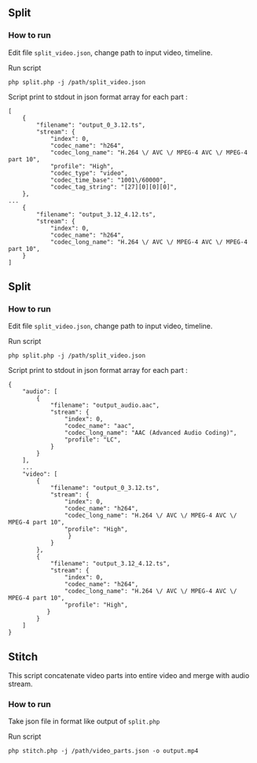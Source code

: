## Split

### How to run
Edit file `split_video.json`, change path to input video, timeline.

Run script 
```
php split.php -j /path/split_video.json
```

Script print to stdout in json format array for each part :
```
[
    {
        "filename": "output_0_3.12.ts",
        "stream": {
            "index": 0,
            "codec_name": "h264",
            "codec_long_name": "H.264 \/ AVC \/ MPEG-4 AVC \/ MPEG-4 part 10",
            "profile": "High",
            "codec_type": "video",
            "codec_time_base": "1001\/60000",
            "codec_tag_string": "[27][0][0][0]",
    },
...
    {
        "filename": "output_3.12_4.12.ts",
        "stream": {
            "index": 0,
            "codec_name": "h264",
            "codec_long_name": "H.264 \/ AVC \/ MPEG-4 AVC \/ MPEG-4 part 10",
    }
]

```

## Split

### How to run
Edit file `split_video.json`, change path to input video, timeline.

Run script 
```
php split.php -j /path/split_video.json
```

Script print to stdout in json format array for each part :
```
{
    "audio": [
        {
            "filename": "output_audio.aac",
            "stream": {
                "index": 0,
                "codec_name": "aac",
                "codec_long_name": "AAC (Advanced Audio Coding)",
                "profile": "LC",
            }
        }
    ],
    ...
    "video": [
        {
            "filename": "output_0_3.12.ts",
            "stream": {
                "index": 0,
                "codec_name": "h264",
                "codec_long_name": "H.264 \/ AVC \/ MPEG-4 AVC \/ MPEG-4 part 10",
                "profile": "High",
                 }
            }
        },
        {
            "filename": "output_3.12_4.12.ts",
            "stream": {
                "index": 0,
                "codec_name": "h264",
                "codec_long_name": "H.264 \/ AVC \/ MPEG-4 AVC \/ MPEG-4 part 10",
                "profile": "High",
           }
        }
    ]
}
```

## Stitch
This script concatenate video parts into entire video and merge with audio stream.

### How to run
Take json file in format like output of `split.php` 

Run script 
```
php stitch.php -j /path/video_parts.json -o output.mp4
```